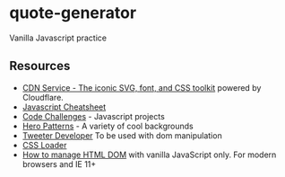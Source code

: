 # quote-generator

Vanilla Javascript practice

## Resources

- [CDN Service - The iconic SVG, font, and CSS toolkit](https://cdnjs.com/libraries/font-awesome) powered by Cloudflare.
- [Javascript Cheatsheet](https://zerotomastery.io/cheatsheets/javascript-cheatsheet-the-advanced-concepts/?utm_source=udemy&utm_medium=coursecontent)
- [Code Challenges](https://zerotomastery.io/community/coding-challenges/) - Javascript projects
- [Hero Patterns](https://www.heropatterns.com/) - A variety of cool backgrounds
- [Tweeter Developer](https://developer.twitter.com/en/docs/twitter-for-websites/tweet-button/guides/web-intent) To be used with dom manipulation
- [CSS Loader](https://www.w3schools.com/howto/howto_css_loader.asp)
- [How to manage HTML DOM](https://htmldom.dev/) with vanilla JavaScript only. For modern browsers and IE 11+
